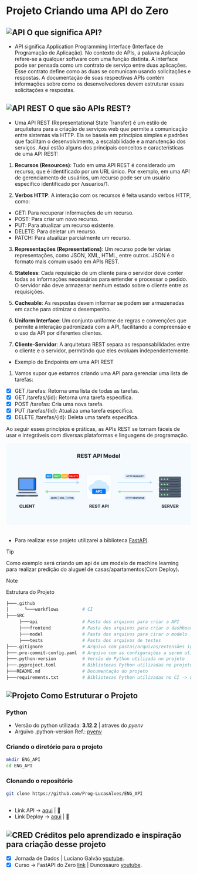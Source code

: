 # Projeto Criando uma API do Zero

## ![API](https://cdn-icons-png.flaticon.com/24/439/439164.png) O que significa API?

- API significa Application Programming Interface (Interface de Programação de Aplicação). No contexto de APIs, a palavra Aplicação refere-se a qualquer software com uma função distinta. A interface pode ser pensada como um contrato de serviço entre duas aplicações. Esse contrato define como as duas se comunicam usando solicitações e respostas. A documentação de suas respectivas APIs contém informações sobre como os desenvolvedores devem estruturar essas solicitações e respostas.

## ![API REST](https://cdn-icons-png.flaticon.com/24/9610/9610562.png) O que são APIs REST?

- Uma API REST (Representational State Transfer) é um estilo de arquitetura para a criação de serviços web que permite a comunicação entre sistemas via HTTP. Ela se baseia em princípios simples e padrões que facilitam o desenvolvimento, a escalabilidade e a manutenção dos serviços. Aqui estão alguns dos principais conceitos e características de uma API REST:

1. **Recursos (Resources)**: Tudo em uma API REST é considerado um recurso, que é identificado por um URL único. Por exemplo, em uma API de gerenciamento de usuários, um recurso pode ser um usuário específico identificado por /usuarios/1.

2. **Verbos HTTP**: A interação com os recursos é feita usando verbos HTTP, como:
- GET: Para recuperar informações de um recurso.
- POST: Para criar um novo recurso.
- PUT: Para atualizar um recurso existente.
- DELETE: Para deletar um recurso.
- PATCH: Para atualizar parcialmente um recurso.

3. **Representações (Representations)**: Um recurso pode ter várias representações, como JSON, XML, HTML, entre outros. JSON é o formato mais comum usado em APIs REST.

4. **Stateless**: Cada requisição de um cliente para o servidor deve conter todas as informações necessárias para entender e processar o pedido. O servidor não deve armazenar nenhum estado sobre o cliente entre as requisições.

5. **Cacheable**: As respostas devem informar se podem ser armazenadas em cache para otimizar o desempenho.

6. **Uniform Interface**: Um conjunto uniforme de regras e convenções que permite a interação padronizada com a API, facilitando a compreensão e o uso da API por diferentes clientes.

7. **Cliente-Servidor**: A arquitetura REST separa as responsabilidades entre o cliente e o servidor, permitindo que eles evoluam independentemente.

- Exemplo de Endpoints em uma API REST

1. Vamos supor que estamos criando uma API para gerenciar uma lista de tarefas:

- [x] GET /tarefas: Retorna uma lista de todas as tarefas.
- [x] GET /tarefas/{id}: Retorna uma tarefa específica.
- [x] POST /tarefas: Cria uma nova tarefa.
- [x] PUT /tarefas/{id}: Atualiza uma tarefa específica.
- [x] DELETE /tarefas/{id}: Deleta uma tarefa específica.

Ao seguir esses princípios e práticas, as APIs REST se tornam fáceis de usar e integráveis com diversas plataformas e linguagens de programação.

![IMAGE](https://github.com/Prog-LucasAlves/ENG_API/blob/main/SRC/image/API_REST.png)

##

- Para realizar esse projeto utilizarei a biblioteca [FastAPI](https://fastapi.tiangolo.com/).

> [!TIP]
> Como exemplo será criando um api de um modelo de machine learning para realizar predição do aluguel de casas/apartamentos(Com Deploy).

> [!NOTE]
> Estrutura do Projeto

```bash
├───.github
│      └───workflows         # CI
├───SRC
     ├───api                 # Pasta dos arquivos para criar a API
     ├───frontend            # Pasta dos arquivos para criar o dashboard
     ├───model               # Pasta dos arquivos para cirar o modelo
     ├───tests               # Pasta dos arquivos de testes
├───.gitignore               # Arquivo com pastas/arquivos/extensões ignorados pelo git
├───.pre-commit-config.yaml  # Arquivo com as configurações a serem utilizadas no git commit
├───.python-version          # Versão do Python utilizada no projeto
├───.pyproject.toml          # Bibliotecas Python utilizadas no projeto
├───README.md                # Documentação do projeto
├───requirements.txt         # Bibliotecas Python utilizadas no CI -> workflows
```

## ![Projeto](https://cdn-icons-png.flaticon.com/24/2721/2721286.png) Como Estruturar o Projeto

### Python

- Versão do python utilizada: **3.12.2** | atraves do *pyenv*
- Arguivo .python-version
Ref.: [pyenv](https://github.com/pyenv/pyenv)

### Criando o diretório para o projeto

```bash
mkdir ENG_API
cd ENG_API
```

### Clonando o repositório

```bash
git clone https://github.com/Prog-LucasAlves/ENG_API
```

##

- Link API -> [aqui](https://eng-api-e8wg.onrender.com/docs) | :construction:
- Link Deploy -> [aqui](https://deploy-api-kvp5.onrender.com) | :construction:

## ![CRED](https://cdn-icons-png.flaticon.com/24/7178/7178894.png) Créditos pelo aprendizado e inspiração para criação desse projeto

- [x] Jornada de Dados | Luciano Galvão [youtube](https://www.youtube.com/@lvgalvaofilho).
- [x] Curso -> FastAPI do Zero [link](https://fastapidozero.dunossauro.com/) | Dunossauro [youtube](https://www.youtube.com/@Dunossauro).
